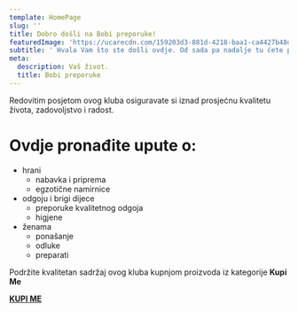 ```yaml
---
template: HomePage
slug: ''
title: Dobro došli na Bobi preporuke!
featuredImage: 'https://ucarecdn.com/159203d3-881d-4218-baa1-ca4427b48d0d/'
subtitle: ' Hvala Vam što ste došli ovdje. Od sada pa nadalje tu ćete pronaći najtočnije informacije i mjere za Vaš život, Vašu prehranu i brigu za Vaše dijete.'
meta:
  description: Vaš život.
  title: Bobi preporuke
---
```

Redovitim posjetom ovog kluba osiguravate si iznad prosjećnu kvalitetu života, zadovoljstvo i radost.

# Ovdje pronađite upute o:

* hrani
  * nabavka i priprema
  * egzotične namirnice
* odgoju i brigi dijece
  * preporuke kvalitetnog odgoja
  * higjene 
* ženama
  * ponašanje
  * odluke
  * preparati

Podržite kvalitetan sadržaj ovog kluba kupnjom proizvoda iz kategorije **Kupi Me** 

****[**KUPI ME**](https://bobi-preporucuje.club/kupime/)****
